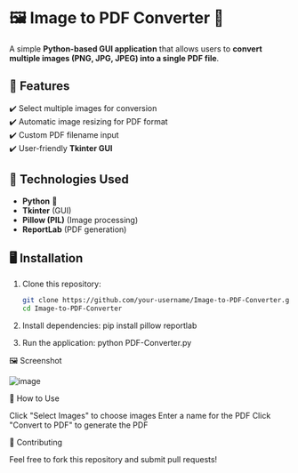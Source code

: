 # 🖼️ Image to PDF Converter 📄

A simple **Python-based GUI application** that allows users to **convert multiple images (PNG, JPG, JPEG) into a single PDF file**.

## 🚀 Features  
✔️ Select multiple images for conversion  
✔️ Automatic image resizing for PDF format  
✔️ Custom PDF filename input  
✔️ User-friendly **Tkinter GUI**  

## 🔧 Technologies Used  
- **Python** 🐍  
- **Tkinter** (GUI)  
- **Pillow (PIL)** (Image processing)  
- **ReportLab** (PDF generation)  

## 🖥️ Installation  
1. Clone this repository:  
   ```bash
   git clone https://github.com/your-username/Image-to-PDF-Converter.git
   cd Image-to-PDF-Converter
   
2. Install dependencies:
pip install pillow reportlab

4. Run the application:
python PDF-Converter.py

🖼️ Screenshot

![image](https://github.com/user-attachments/assets/c880c1ec-4982-4fdf-850c-75b6cb9674ee)


📌 How to Use

Click "Select Images" to choose images
Enter a name for the PDF
Click "Convert to PDF" to generate the PDF

🤝 Contributing

Feel free to fork this repository and submit pull requests!
